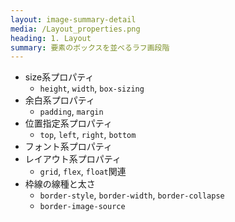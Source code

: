 ```yaml
---
layout: image-summary-detail
media: /Layout_properties.png
heading: 1. Layout
summary: 要素のボックスを並べるラフ画段階
---
```


- size系プロパティ 
  - `height`, `width`, `box-sizing`
- 余白系プロパティ 
  - `padding`, `margin`
- 位置指定系プロパティ 
  - `top`, `left`, `right`, `bottom`
- フォント系プロパティ
- レイアウト系プロパティ 
  - `grid`, `flex`, `float`関連
- 枠線の線種と太さ
  - `border-style`, `border-width`, `border-collapse`
  - `border-image-source`

<!--
まずは各要素の位置と大きさを決めて、要素のボックスを並べていきます。

Layoutと呼ばれるこの段階で適用されるプロパティは、いずれも値を変更すれば周囲の要素の位置や大きさにも影響が及ぶものです。

ここで登場したプロパティをアニメーションさせると、ドミノ倒しのように周辺のパーツが壊れてしまいます。

広範囲にわたって下書きからすべてやり直すことになるので、これらのアニメーションを多くの要素に適用するのは考えものです。
-->